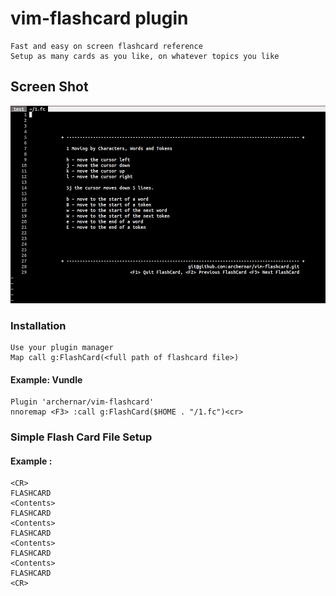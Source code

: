 # vim-flashcard plugin
    Fast and easy on screen flashcard reference
    Setup as many cards as you like, on whatever topics you like

## Screen Shot                                                                                                                   
![alt text](https://github.com/archernar/vim-flashcard/blob/main/Flashcard.png)

### Installation

    Use your plugin manager
    Map call g:FlashCard(<full path of flashcard file>)

#### Example:  Vundle

    Plugin 'archernar/vim-flashcard'
    nnoremap <F3> :call g:FlashCard($HOME . "/1.fc")<cr>



### Simple Flash Card File Setup

#### Example :
    <CR>
    FLASHCARD
    <Contents>
    FLASHCARD
    <Contents>
    FLASHCARD
    <Contents>
    FLASHCARD
    <Contents>
    FLASHCARD
    <CR>
